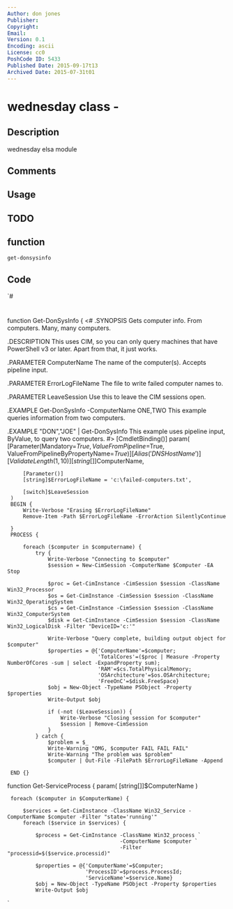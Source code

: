 ```yaml
---
Author: don jones
Publisher: 
Copyright: 
Email: 
Version: 0.1
Encoding: ascii
License: cc0
PoshCode ID: 5433
Published Date: 2015-09-17t13
Archived Date: 2015-07-31t01
---
```


# wednesday class - 

## Description

wednesday elsa module

## Comments



## Usage



## TODO



## function

`get-donsysinfo`

## Code

`#
 #
 function Get-DonSysInfo {
 <#
 .SYNOPSIS
 Gets computer info. From computers. Many, many computers.
 
 .DESCRIPTION
 This uses CIM, so you can only query machines that have
 PowerShell v3 or later. Apart from that, it just works.
 
 .PARAMETER ComputerName
 The name of the computer(s). Accepts pipeline input.
 
 .PARAMETER ErrorLogFileName
 The file to write failed computer names to.
 
 .PARAMETER LeaveSession
 Use this to leave the CIM sessions open.
 
 .EXAMPLE
 Get-DonSysInfo -ComputerName ONE,TWO
 This example queries information from two computers.
 
 .EXAMPLE
 "DON","JOE" | Get-DonSysInfo
 This example uses pipeline input, ByValue, to query two computers.
 #>
     [CmdletBinding()]
     param(
         [Parameter(Mandatory=$True,
                    ValueFromPipeline=$True,
                    ValueFromPipelineByPropertyName=$True)]
         [Alias('DNSHostName')]
         [ValidateLength(1,10)]
         [string[]]$ComputerName,
 
         [Parameter()]
         [string]$ErrorLogFileName = 'c:\failed-computers.txt',
 
         [switch]$LeaveSession
     )
     BEGIN {
         Write-Verbose "Erasing $ErrorLogFileName"
         Remove-Item -Path $ErrorLogFileName -ErrorAction SilentlyContinue
     
     }
     PROCESS {
 
         foreach ($computer in $computername) {
             try {
                 Write-Verbose "Connecting to $computer"
                 $session = New-CimSession -ComputerName $Computer -EA Stop
 
                 $proc = Get-CimInstance -CimSession $session -ClassName Win32_Processor 
                 $os = Get-CimInstance -CimSession $session -ClassName Win32_OperatingSystem
                 $cs = Get-CimInstance -CimSession $session -ClassName Win32_ComputerSystem
                 $disk = Get-CimInstance -CimSession $session -ClassName Win32_LogicalDisk -Filter "DeviceID='c:'"
 
                 Write-Verbose "Query complete, building output object for $computer"
                 $properties = @{'ComputerName'=$computer;
                                 'TotalCores'=($proc | Measure -Property NumberOfCores -sum | select -ExpandProperty sum);
                                 'RAM'=$cs.TotalPhysicalMemory;
                                 'OSArchitecture'=$os.OSArchitecture;
                                 'FreeOnC'=$disk.FreeSpace}
                 $obj = New-Object -TypeName PSObject -Property $properties
                 Write-Output $obj
 
                 if (-not ($LeaveSession)) { 
                     Write-Verbose "Closing session for $computer"
                     $session | Remove-CimSession
                 }
             } catch {
                 $problem = $_
                 Write-Warning "OMG, $computer FAIL FAIL FAIL"
                 Write-Warning "The problem was $problem"
                 $computer | Out-File -FilePath $ErrorLogFileName -Append
 
     END {}
 
 function Get-ServiceProcess {
     param(
         [string[]]$ComputerName
     )
 
     foreach ($computer in $ComputerName) {
 
         $services = Get-CimInstance -ClassName Win32_Service -ComputerName $computer -Filter "state='running'"
         foreach ($service in $services) {
 
             $process = Get-CimInstance -ClassName Win32_process `
                                        -ComputerName $computer `
                                        -Filter "processid=$($service.processid)"
 
             $properties = @{'ComputerName'=$Computer;
                             'ProcessID'=$process.ProcessId;
                             'ServiceName'=$service.Name}
             $obj = New-Object -TypeName PSObject -Property $properties
             Write-Output $obj
 
`

